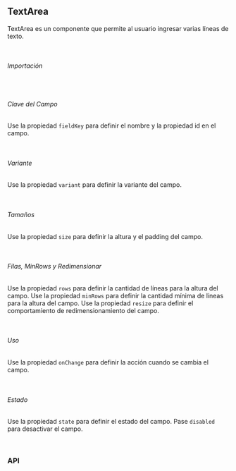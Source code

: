 ## TextArea

TextArea es un componente que permite al usuario ingresar varias líneas de texto.

<div>
<LeSourceButton url="https://github.com/hiimlex/leux/tree/main/src/components/TextArea"></LeSourceButton>
</div>

<br/>

###### Importación

<div>
<TextAreaImportPreview>
</TextAreaImportPreview>
</div>

<br/>

###### Clave del Campo

Use la propiedad `fieldKey` para definir el nombre y la propiedad id en el campo.

<div>
<TextAreaFieldKeyPreview>
</TextAreaFieldKeyPreview>
</div>

<br />

###### Variante

Use la propiedad `variant` para definir la variante del campo.

<div>
<TextAreaVariantPreview>
</TextAreaVariantPreview>
</div>

<br />

###### Tamaños

Use la propiedad `size` para definir la altura y el padding del campo.

<div>
<TextAreaSizePreview>
</TextAreaSizePreview>
</div>

<br />

###### Filas, MinRows y Redimensionar

Use la propiedad `rows` para definir la cantidad de líneas para la altura del campo. Use la propiedad `minRows` para definir la cantidad mínima de líneas para la altura del campo. Use la propiedad `resize` para definir el comportamiento de redimensionamiento del campo.

<div>
<TextAreaRowsPreview>
</TextAreaRowsPreview>
</div>

<br/>

###### Uso

Use la propiedad `onChange` para definir la acción cuando se cambia el campo.

<div>
<TextAreaActionPreview>
</TextAreaActionPreview>
</div>

<br />

###### Estado

Use la propiedad `state` para definir el estado del campo. Pase `disabled` para desactivar el campo.

<div>
<TextAreaStatePreview>
</TextAreaStatePreview>
</div>

<br/>

### API

<div>
<TextAreaApiTable>
</TextAreaApiTable>
</div>

<br />
